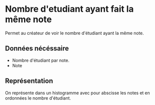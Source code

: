 # Nombre d'etudiant ayant fait la même note

Permet au créateur de voir le nombre d'étudiant ayant la même note.

## Données nécéssaire

* Nombre d'étudiant par note.
* Note

## Représentation

On représente dans un histogramme avec pour abscisse les notes et en ordonnées le nombre d'étudiant.

<!--- 
Author : Jordan
Validator :
-->